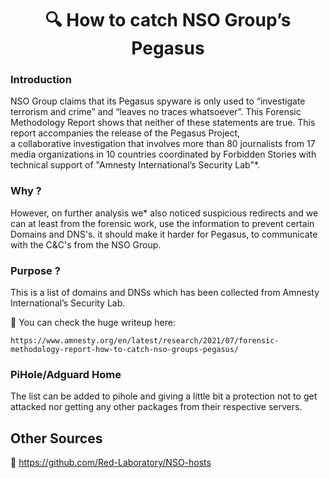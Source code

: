 <h1 align="center">🔍 How to catch NSO Group’s Pegasus</h1>


### Introduction

NSO Group claims that its Pegasus spyware is only used to “investigate terrorism and crime” and “leaves no traces whatsoever”. 
This Forensic Methodology Report shows that neither of these statements are true. This report accompanies the release of the Pegasus Project,        
a collaborative investigation that involves more than 80 journalists from 17 media organizations 
in 10 countries coordinated by Forbidden Stories with technical support of "Amnesty International’s Security Lab"*.

### Why ?

However, on further analysis we* also noticed suspicious redirects and we can at least from the forensic work, use the information to prevent certain Domains and DNS's. it should make it harder for Pegasus, to communicate with the C&C's from the NSO Group.


### Purpose ?

This is a list of domains and DNSs which has been collected from Amnesty International’s Security Lab.

🔗 You can check the huge writeup here: 

    https://www.amnesty.org/en/latest/research/2021/07/forensic-methodology-report-how-to-catch-nso-groups-pegasus/

### PiHole/Adguard Home

The list can be added to pihole and giving a little bit a protection not to get attacked nor getting any other packages from their respective servers.


## Other Sources

🔗    https://github.com/Red-Laboratory/NSO-hosts
